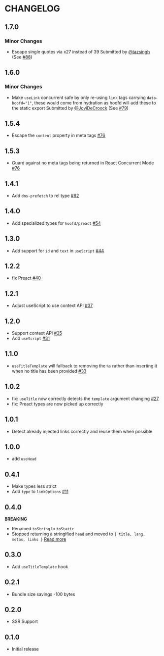 # CHANGELOG

## 1.7.0

### Minor Changes

- Escape single quotes via x27 instead of 39
  Submitted by [@tazsingh](https://github.com/tazsingh) (See [#88](https://github.com/0no-co/hoofd/pull/88))

## 1.6.0

### Minor Changes

- Make `useLink` concurrent safe by only re-using `link` tags carrying `data-hoofd="1"`, these would come from hydration as hoofd will add these to the static export
  Submitted by [@JoviDeCroock](https://github.com/JoviDeCroock) (See [#79](https://github.com/0no-co/hoofd/pull/79))

## 1.5.4

- Escape the `content` property in meta tags [#76](https://github.com/0no-co/hoofd/pull/78)

## 1.5.3

- Guard against no meta tags being returned in React Concurrent Mode [#76](https://github.com/0no-co/hoofd/pull/76)

## 1.4.1

- Add `dns-prefetch` to rel type [#62](https://github.com/JoviDeCroock/hoofd/pull/62)

## 1.4.0

- Add specialized types for `hoofd/preact` [#54](https://github.com/JoviDeCroock/hoofd/pull/54)

## 1.3.0

- Add support for `id` and `text` in `useScript` [#44](https://github.com/JoviDeCroock/hoofd/pull/44)

## 1.2.2

- fix Preact [#40](https://github.com/JoviDeCroock/hoofd/pull/40)

## 1.2.1

- Adjust useScript to use context API [#37](https://github.com/JoviDeCroock/hoofd/pull/37)

## 1.2.0

- Support context API [#35](https://github.com/JoviDeCroock/hoofd/pull/35)
- Add `useScript` [#31](https://github.com/JoviDeCroock/hoofd/pull/31)

## 1.1.0

- `useTitleTemplate` will fallback to removing the `%s` rather than inserting it when no title has been provided [#33](https://github.com/JoviDeCroock/hoofd/pull/33)

## 1.0.2

- fix: `useTitle` now correctly detects the `template` argument changing [#27](https://github.com/JoviDeCroock/hoofd/commit/c6493ff5f4a58da178066d742b0c974e5eda0839)
- fix: Preact types are now picked up correctly

## 1.0.1

- Detect already injected links correctly and reuse them when possible.

## 1.0.0

- add `useHead`

## 0.4.1

- Make types less strict
- Add `type` to `linkOptions` [#11](https://github.com/JoviDeCroock/hoofd/pull/11)

## 0.4.0

**BREAKING**

- Renamed `toString` to `toStatic`
- Stopped returning a stringified `head` and moved to `{ title, lang, metas, links }` [Read more](./README.md#SSR)

## 0.3.0

- Add `useTitleTemplate` hook

## 0.2.1

- Bundle size savings -100 bytes

## 0.2.0

- SSR Support

## 0.1.0

- Initial release
